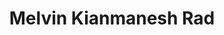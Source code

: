 ﻿---
layout: post
title: Melvin Kianmanesh Rad
description: Apr&egrave;s son passage &agrave; la FINMA, le r&eacute;gulateur financier Suisse l’a recommand&eacute; pour avoir apport&eacute; une importante contribution au Swiss Solvency Test, mod&eacute;le standard de gestion du risque appliqu&eacute; par les assurances vie. Il est actuellement en visite scientifique à Microsoft Research, Redmond, Washington, ou il travaille sur des sujets liés aux algorithmes d’optimisation.
Secteurs: assurance vie, finance, digital marketing.
Comp&eacute;tences: math&eacute;matiques financi&egrave;res, gestion du risque, &eacute;chantillonnage, Monte-Carlo et cha&icirc;nes de Markov.
Programmation: R, C++, Matlab, Scala, Apache Spark.
image: assets/images/Melvin.jpeg
---

